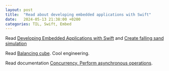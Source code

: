 ```yaml
---
layout: post
title:  "Read about developing embedded applications with Swift"
date:   2024-05-13 21:38:00 +0200
categories: TIL, Swift, Embed
---
```

Read [Developing Embedded Applications with Swift](https://fatbobman.com/en/posts/developing-embedded-applications-with-swift/) and [Create falling sand simulation](https://docs.madmachine.io/blog/Program%20falling%20sand%20simulation%20using%20embedded%20Swift.)

Read [Balancing cube](https://willempennings.nl/balancing-cube/). Cool engineering.

Read documentation [Concurrency. Perform asynchronous operations](https://docs.swift.org/swift-book/documentation/the-swift-programming-language/concurrency/).

